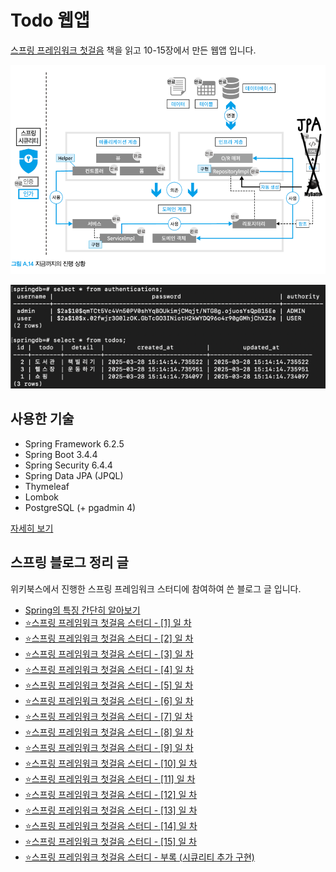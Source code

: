 # Todo 웹앱
[스프링 프레임워크 첫걸음](https://ebook-product.kyobobook.co.kr/dig/epd/ebook/E000011146878) 책을 읽고 10-15장에서 만든 웹앱 입니다.

![img.png](img.png)

![img_1.png](img_1.png)

## 사용한 기술
- Spring Framework 6.2.5
- Spring Boot 3.4.4
- Spring Security 6.4.4
- Spring Data JPA (JPQL)
- Thymeleaf
- Lombok
- PostgreSQL (+ pgadmin 4)

[자세히 보기](./build.gradle)


## 스프링 블로그 정리 글
위키북스에서 진행한 스프링 프레임워크 스터디에 참여하여 쓴 블로그 글 입니다.

- [Spring의 특징 간단히 알아보기](https://blog.naver.com/ljh3047063/223764519462)
- [⭐스프링 프레임워크 첫걸음 스터디 - [1] 일 차](https://blog.naver.com/ljh3047063/223794985703)
- [⭐스프링 프레임워크 첫걸음 스터디 - [2] 일 차](https://blog.naver.com/ljh3047063/223795047959)
- [⭐스프링 프레임워크 첫걸음 스터디 - [3] 일 차](https://blog.naver.com/ljh3047063/223795117735)
- [⭐스프링 프레임워크 첫걸음 스터디 - [4] 일 차](https://blog.naver.com/ljh3047063/223795852716)
- [⭐스프링 프레임워크 첫걸음 스터디 - [5] 일 차](https://blog.naver.com/ljh3047063/223796419408)
- [⭐스프링 프레임워크 첫걸음 스터디 - [6] 일 차](https://blog.naver.com/ljh3047063/223798538181)
- [⭐스프링 프레임워크 첫걸음 스터디 - [7] 일 차](https://blog.naver.com/ljh3047063/223800917498)
- [⭐스프링 프레임워크 첫걸음 스터디 - [8] 일 차](https://blog.naver.com/ljh3047063/223802847537)
- [⭐스프링 프레임워크 첫걸음 스터디 - [9] 일 차](https://blog.naver.com/ljh3047063/223802847537)
- [⭐스프링 프레임워크 첫걸음 스터디 - [10] 일 차](https://blog.naver.com/ljh3047063/223804890698)
- [⭐스프링 프레임워크 첫걸음 스터디 - [11] 일 차](https://blog.naver.com/ljh3047063/223808107275)
- [⭐스프링 프레임워크 첫걸음 스터디 - [12] 일 차](https://blog.naver.com/ljh3047063/223808107545)
- [⭐스프링 프레임워크 첫걸음 스터디 - [13] 일 차](https://blog.naver.com/ljh3047063/223809333900)
- [⭐스프링 프레임워크 첫걸음 스터디 - [14] 일 차](https://blog.naver.com/ljh3047063/223810449738)
- [⭐스프링 프레임워크 첫걸음 스터디 - [15] 일 차](https://blog.naver.com/ljh3047063/223810299525)
- [⭐스프링 프레임워크 첫걸음 스터디 - 부록 (시큐리티 추가 구현)](https://blog.naver.com/ljh3047063/223811498604)
